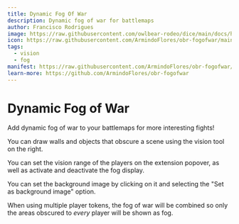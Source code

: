 ```yaml
---
title: Dynamic Fog Of War
description: Dynamic fog of war for battlemaps
author: Francisco Rodrigues
image: https://raw.githubusercontent.com/owlbear-rodeo/dice/main/docs/header.jpg
icon: https://raw.githubusercontent.com/ArmindoFlores/obr-fogofwar/main/resources/icon.svg
tags:
  - vision
  - fog
manifest: https://raw.githubusercontent.com/ArmindoFlores/obr-fogofwar/main/manifest.json
learn-more: https://github.com/ArmindoFlores/obr-fogofwar
---
```


# Dynamic Fog of War

Add dynamic fog of war to your battlemaps for more interesting fights!

You can draw walls and objects that obscure a scene using the vision tool on the right.

You can set the vision range of the players on the extension popover, as well as activate and deactivate the fog display.

You can set the background image by clicking on it and selecting the "Set as background image" option.

When using multiple player tokens, the fog of war will be combined so only the areas obscured to *every* player will be shown as fog.
